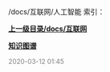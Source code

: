 /docs/互联网/人工智能 索引：


**[上一级目录/docs/互联网](/docs/互联网/index.md)**

**[知识图谱](/docs/互联网/人工智能/知识图谱/index.md)**


<font size=2 color='grey'> 2020-03-12 01:45 </font>